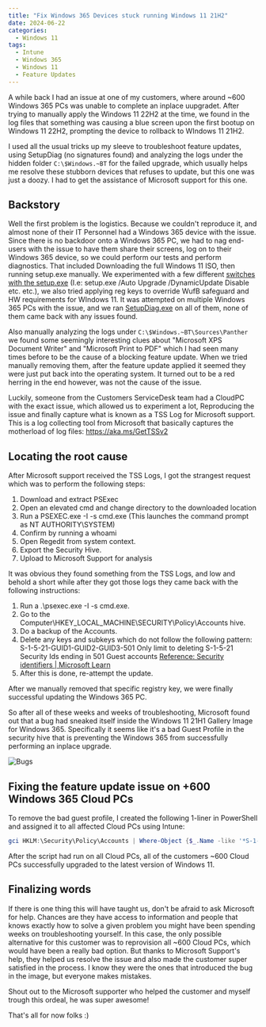 ```yaml
---
title: "Fix Windows 365 Devices stuck running Windows 11 21H2"
date: 2024-06-22
categories:
  - Windows 11
tags:
  - Intune
  - Windows 365
  - Windows 11
  - Feature Updates
---
```


A while back I had an issue at one of my customers, where around ~600 Windows 365 PCs was unable to complete an inplace uupgradet. After trying to manually apply the Windows 11 22H2 at the time, we found in the log files that something was causing a blue screen upon the first bootup on Windows 11 22H2, prompting the device to rollback to WIndows 11 21H2.

I used all the usual tricks up my sleeve to troubleshoot feature updates, using SetupDiag (no signatures found) and analyzing the logs under the hidden folder `C:\$Windows.~BT` for the failed upgrade, which usually helps me resolve these stubborn devices that refuses to update, but this one was just a doozy. I had to get the assistance of Microsoft support for this one.

## Backstory

Well the first problem is the logistics. Because we couldn't reproduce it, and almost none of their IT Personnel had a Windows 365 device with the issue. Since there is no backdoor onto a Windows 365 PC, we had to nag end-users with the issue to have them share their screens, log on to their Windows 365 device, so we could perform our tests and perform diagnostics. That included Downloading the full Windows 11 ISO, then running setup.exe manually. We experimented with a few different [switches with the setup.exe](https://learn.microsoft.com/en-us/windows-hardware/manufacture/desktop/windows-setup-command-line-options?view=windows-11) (I.e: setup.exe /Auto Upgrade /DynamicUpdate Disable etc. etc.), we also tried applying reg keys to override WufB safeguard and HW requirements for WIndows 11. It was attempted on multiple Windows 365 PCs with the issue, and we ran [SetupDiag.exe](https://learn.microsoft.com/en-us/windows/deployment/upgrade/setupdiag) on all of them, none of them came back with any issues found.

Also manually analyzing the logs under `C:\$Windows.~BT\Sources\Panther` we found some seemingly interesting clues about "Microsoft XPS Document Writer" and "Microsoft Print to PDF" which I had seen many times before to be the cause of a blocking feature update. When we tried manually removing them, after the feature update applied it seemed they were just put back into the operating system. It turned out to be a red herring in the end however, was not the cause of the issue.

Luckily, someone from the Customers ServiceDesk team had a CloudPC with the exact issue, which allowed us to experiment a lot, Reproducing the issue and finally capture what is known as a TSS Log for Microsoft support. This is a log collecting tool from Microsoft that basically captures the motherload of log files: https://aka.ms/GetTSSv2

## Locating the root cause

After Microsoft support received the TSS Logs, I got the strangest request which was to perform the following steps:

1. Download and extract PSExec
2. Open an elevated cmd and change directory to the downloaded location
3. Run a PSEXEC.exe -I -s cmd.exe (This launches the command prompt as NT AUTHORITY\SYSTEM)
4. Confirm by running a whoami
5. Open Regedit from system context.
6. Export the Security Hive.
7. Upload to Microsoft Support for analysis

It was obvious they found something from the TSS Logs, and low and behold a short while after they got those logs they came back with the following instructions:

1. Run a .\psexec.exe -I -s cmd.exe.
2. Go to the Computer\HKEY_LOCAL_MACHINE\SECURITY\Policy\Accounts hive.
3. Do a backup of the Accounts.
4. Delete any keys and subkeys which do not follow the following pattern:
S-1-5-21-GUID1-GUID2-GUID3-501
Only limit to deleting S-1-5-21 Security Ids ending in 501 Guest accounts [Reference: Security identifiers | Microsoft Learn](https://learn.microsoft.com/en-us/windows-server/identity/ad-ds/manage/understand-security-identifiers#well-known-sids)
5. After this is done, re-attempt the update.

After we manually removed that specific registry key, we were finally successful updating the Windows 365 PC.

So after all of these weeks and weeks of troubleshooting, Microsoft found out that a bug had sneaked itself inside the Windows 11 21H1 Gallery Image for Windows 365. Specifically it seems like it's a bad Guest Profile in the security hive that is preventing the Windows 365 from successfully performing an inplace upgrade.

![Bugs](https://media4.giphy.com/media/v1.Y2lkPTc5MGI3NjExZjdkaDY2MWd5cmY1dW9uNXR0OXZsZjdvNnRjbDV0aDhjajVkMndxbCZlcD12MV9pbnRlcm5hbF9naWZfYnlfaWQmY3Q9Zw/A1SNSC8s40O64/giphy.webp)

## Fixing the feature update issue on +600 Windows 365 Cloud PCs

To remove the bad guest profile, I created the following 1-liner in PowerShell and assigned it to all affected Cloud PCs using Intune:

```PowerShell
gci HKLM:\Security\Policy\Accounts | Where-Object {$_.Name -like '*S-1-5-21-*-*-*-501'} | Remove-Item -Force -Recurse
```

After the script had run on all Cloud PCs, all of the customers ~600 Cloud PCs successfully upgraded to the latest version of Windows 11.

## Finalizing words

If there is one thing this will have taught us, don't be afraid to ask Microsoft for help. Chances are they have access to information and people that knows exactly how to solve a given problem you might have been spending weeks on troubleshooting yourself. In this case, the only possible alternative for this customer was to reprovision all ~600 Cloud PCs, which would have been a really bad option.
But thanks to Microsoft Support's help, they helped us resolve the issue and also made the customer super satisfied in the process. I know they were the ones that introduced the bug in the image, but everyone makes mistakes.

Shout out to the Microsoft supporter who helped the customer and myself trough this ordeal, he was super awesome!

That's all for now folks :)
